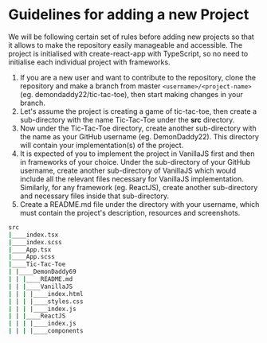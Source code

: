 # Guidelines for adding a new Project

We will be following certain set of rules before adding new projects so that it allows to make the repository easily manageable and accessible.
The project is initialised with create-react-app with TypeScript, so no need to initialise each individual project with frameworks.

1. If you are a new user and want to contribute to the repository, clone the repository and make a branch from master `<username>/<project-name>` (eg. demondaddy22/tic-tac-toe), then start making changes in your branch.
2. Let's assume the project is creating a game of tic-tac-toe, then create a sub-directory with the name Tic-Tac-Toe under the **src** directory.
3. Now under the Tic-Tac-Toe directory, create another sub-directory with the name as your GitHub username (eg. DemonDaddy22). This directory will contain your implementation(s) of the project.
4. It is expected of you to implement the project in VanillaJS first and then in frameworks of your choice. Under the sub-directory of your GitHub username, create another sub-directory of VanillaJS which would include all the relevant files necessary for VanillaJS implementation. Similarly, for any framework (eg. ReactJS), create another sub-directory and necessary files inside that sub-directory.
5. Create a README.md file under the directory with your username, which must contain the project's description, resources and screenshots.

```bash
src
|____index.tsx
|____index.scss
|____App.tsx
|____App.scss
|____Tic-Tac-Toe
| |____DemonDaddy69
| | |____README.md
| | |____VanillaJS
| | | |____index.html
| | | |____styles.css
| | | |____index.js
| | |____ReactJS
| | | |____index.js
| | | |____components
```
